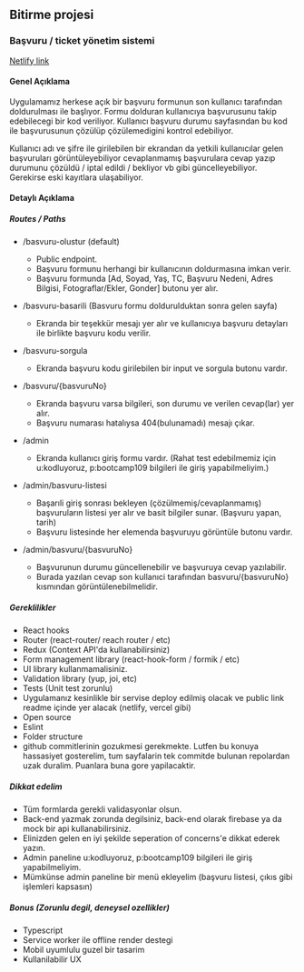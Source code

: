 ## Bitirme projesi
### Başvuru / ticket yönetim sistemi 
[Netlify link](https://61f3d98b00dcf2aff105690d--priceless-lichterman-22cc82.netlify.app/)


#### Genel Açıklama

Uygulamamız herkese açık bir başvuru formunun son kullanıcı tarafından doldurulması ile başlıyor. 
Formu dolduran kullanıcıya başvurusunu takip edebilecegi bir kod veriliyor. Kullanıcı başvuru durumu sayfasından bu kod ile başvurusunun çözülüp çözülemedigini kontrol edebiliyor. 

Kullanıcı adı ve şifre ile girilebilen bir ekrandan da yetkili kullanıcılar gelen başvuruları görüntüleyebiliyor cevaplanmamış başvurulara cevap yazıp durumunu çözüldü / iptal edildi / bekliyor vb gibi güncelleyebiliyor. Gerekirse eski kayıtlara ulaşabiliyor.


#### Detaylı Açıklama


##### Routes / Paths

- /basvuru-olustur (default)
  - Public endpoint.
  - Başvuru formunu herhangi bir kullanıcının doldurmasına imkan verir.
  - Başvuru formunda [Ad, Soyad, Yaş, TC, Başvuru Nedeni, Adres Bilgisi, Fotograflar/Ekler, Gonder] butonu yer alır. 

- /basvuru-basarili (Basvuru formu doldurulduktan sonra gelen sayfa)
  - Ekranda bir teşekkür mesajı yer alır ve kullanıcıya başvuru detayları ile birlikte başvuru kodu verilir.

- /basvuru-sorgula
  - Ekranda başvuru kodu girilebilen bir input ve sorgula butonu vardır.

- /basvuru/{basvuruNo}
  - Ekranda başvuru varsa bilgileri, son durumu ve verilen cevap(lar) yer alır.
  - Başvuru numarası hatalıysa 404(bulunamadı) mesajı çıkar.

- /admin
  - Ekranda kullanıcı giriş formu vardır. (Rahat test edebilmemiz için u:kodluyoruz, p:bootcamp109 bilgileri ile giriş yapabilmeliyim.)

- /admin/basvuru-listesi
  - Başarıli giriş sonrası bekleyen (çözülmemiş/cevaplanmamış) başvuruların listesi yer alır ve basit bilgiler sunar. (Başvuru yapan, tarih)
  - Başvuru listesinde her elemenda başvuruyu görüntüle butonu vardır.

- /admin/basvuru/{basvuruNo}
  - Başvurunun durumu güncellenebilir ve başvuruya cevap yazılabilir.
  - Burada yazılan cevap son kullanıci tarafından basvuru/{basvuruNo} kısmından görüntülenebilmelidir.
  


##### Gereklilikler

- React hooks
- Router (react-router/ reach router / etc)
- Redux (Context API'da kullanabilirsiniz)
- Form management library (react-hook-form / formik / etc)
- UI library kullanmamalisiniz. 
- Validation library (yup, joi, etc)
- Tests (Unit test zorunlu)
- Uygulamanız kesinlikle bir servise deploy edilmiş olacak ve public link readme içinde yer alacak (netlify, vercel gibi)
- Open source
- Eslint
- Folder structure
- github commitlerinin gozukmesi gerekmekte. Lutfen bu konuya hassasiyet gosterelim,
 tum sayfalarin tek commitde bulunan repolardan uzak duralim. Puanlara buna gore yapilacaktir.



##### Dikkat edelim
- Tüm formlarda gerekli validasyonlar olsun.
- Back-end yazmak zorunda degilsiniz, back-end olarak firebase ya da mock bir api kullanabilirsiniz.
- Elinizden gelen en iyi şekilde seperation of concerns'e dikkat ederek yazın.
- Admin paneline u:kodluyoruz, p:bootcamp109 bilgileri ile giriş yapabilmeliyim.
- Mümkünse admin paneline bir menü ekleyelim (başvuru listesi, çıkıs gibi işlemleri kapsasın)

##### Bonus (Zorunlu degil, deneysel ozellikler)
- Typescript 
- Service worker ile offline render destegi
- Mobil uyumlulu guzel bir tasarim
- Kullanilabilir UX
